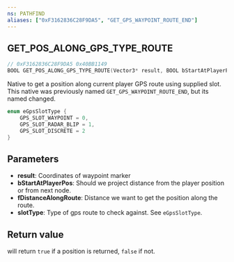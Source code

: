 ```yaml
---
ns: PATHFIND
aliases: ["0xF3162836C28F9DA5", "GET_GPS_WAYPOINT_ROUTE_END"]
---
```

## GET_POS_ALONG_GPS_TYPE_ROUTE

```c
// 0xF3162836C28F9DA5 0x40BB1149
BOOL GET_POS_ALONG_GPS_TYPE_ROUTE(Vector3* result, BOOL bStartAtPlayerPos, float fDistanceAlongRoute, int slotType);
```

Native to get a position along current player GPS route using supplied slot.
This native was previously named `GET_GPS_WAYPOINT_ROUTE_END`, but its named changed.

```c
enum eGpsSlotType {
	GPS_SLOT_WAYPOINT = 0,
	GPS_SLOT_RADAR_BLIP = 1,
	GPS_SLOT_DISCRETE = 2
}
```

## Parameters
* **result**: Coordinates of waypoint marker
* **bStartAtPlayerPos**: Should we project distance from the player position or from next node.
* **fDistanceAlongRoute**: Distance we want to get the position along the route.
* **slotType**: Type of gps route to check against. See `eGpsSlotType`.

## Return value
will return `true` if a position is returned, `false` if not.
